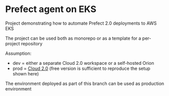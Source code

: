 # Prefect agent on EKS
Project demonstrating how to automate Prefect 2.0 deployments to AWS EKS

The project can be used both as monorepo or as a template for a per-project repository

Assumption:
- dev = either a separate Cloud 2.0 workspace or a self-hosted Orion
- prod = [Cloud 2.0](https://app.prefect.cloud/) (free version is sufficient to reproduce the setup shown here) 

The environment deployed as part of this branch can be used as production environment

